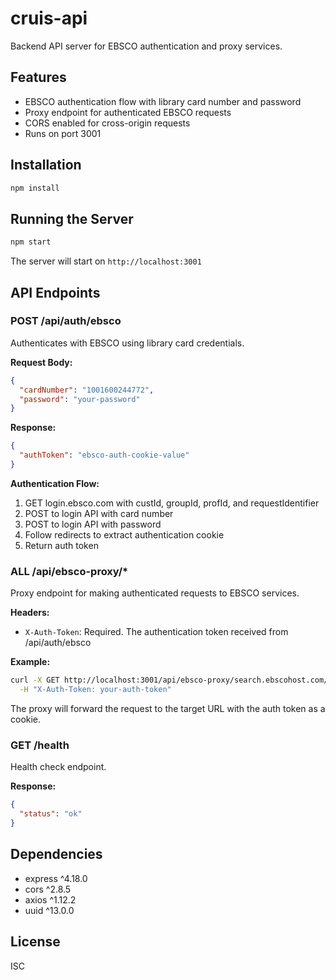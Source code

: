 # cruis-api

Backend API server for EBSCO authentication and proxy services.

## Features

- EBSCO authentication flow with library card number and password
- Proxy endpoint for authenticated EBSCO requests
- CORS enabled for cross-origin requests
- Runs on port 3001

## Installation

```bash
npm install
```

## Running the Server

```bash
npm start
```

The server will start on `http://localhost:3001`

## API Endpoints

### POST /api/auth/ebsco

Authenticates with EBSCO using library card credentials.

**Request Body:**
```json
{
  "cardNumber": "1001600244772",
  "password": "your-password"
}
```

**Response:**
```json
{
  "authToken": "ebsco-auth-cookie-value"
}
```

**Authentication Flow:**
1. GET login.ebsco.com with custId, groupId, profId, and requestIdentifier
2. POST to login API with card number
3. POST to login API with password
4. Follow redirects to extract authentication cookie
5. Return auth token

### ALL /api/ebsco-proxy/*

Proxy endpoint for making authenticated requests to EBSCO services.

**Headers:**
- `X-Auth-Token`: Required. The authentication token received from /api/auth/ebsco

**Example:**
```bash
curl -X GET http://localhost:3001/api/ebsco-proxy/search.ebscohost.com/api/v1/search \
  -H "X-Auth-Token: your-auth-token"
```

The proxy will forward the request to the target URL with the auth token as a cookie.

### GET /health

Health check endpoint.

**Response:**
```json
{
  "status": "ok"
}
```

## Dependencies

- express ^4.18.0
- cors ^2.8.5
- axios ^1.12.2
- uuid ^13.0.0

## License

ISC
